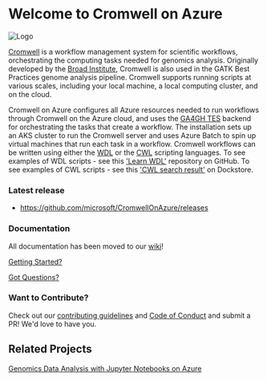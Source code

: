 # Welcome to Cromwell on Azure
![Logo](/docs/screenshots/logo.png)

[Cromwell](https://cromwell.readthedocs.io/en/stable/) is a workflow management system for scientific workflows, orchestrating the computing tasks needed for genomics analysis. Originally developed by the [Broad Institute](https://github.com/broadinstitute/cromwell), Cromwell is also used in the GATK Best Practices genome analysis pipeline. Cromwell supports running scripts at various scales, including your local machine, a local computing cluster, and on the cloud. <br />

Cromwell on Azure configures all Azure resources needed to run workflows through Cromwell on the Azure cloud, and uses the [GA4GH TES](https://cromwell.readthedocs.io/en/develop/backends/TES/) backend for orchestrating the tasks that create a workflow. The installation sets up an AKS cluster to run the Cromwell server and uses Azure Batch to spin up virtual machines that run each task in a workflow. Cromwell workflows can be written using either the [WDL](https://github.com/openwdl/wdl) or the [CWL](https://www.commonwl.org/) scripting languages. To see examples of WDL scripts - see this ['Learn WDL'](https://github.com/openwdl/learn-wdl) repository on GitHub. To see examples of CWL scripts - see this ['CWL search result'](https://dockstore.org/search?descriptorType=CWL&searchMode=files) on Dockstore.<br />

### Latest release
 * https://github.com/microsoft/CromwellOnAzure/releases

### Documentation
All documentation has been moved to our [wiki](https://github.com/microsoft/CromwellOnAzure/wiki)! 

[Getting Started?](https://github.com/microsoft/CromwellOnAzure/wiki/Getting-Started)

[Got Questions?](https://github.com/microsoft/CromwellOnAzure/wiki/FAQ-And-Troubleshooting)

### Want to Contribute?
Check out our [contributing guidelines](https://github.com/microsoft/CromwellOnAzure/blob/main/docs/contributing.md) and [Code of Conduct](https://github.com/microsoft/CromwellOnAzure/blob/main/CODE_OF_CONDUCT.md) and submit a PR! We'd love to have you.

## Related Projects

[Genomics Data Analysis with Jupyter Notebooks on Azure](https://github.com/microsoft/genomicsnotebook)<br/>
